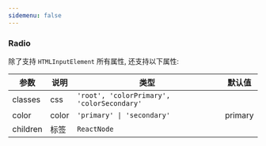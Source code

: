 ```yaml
---
sidemenu: false
---
```


### Radio

除了支持 `HTMLInputElement` 所有属性, 还支持以下属性:

| 参数	|说明	|类型	|默认值
| --- | --- | --- | ---
| classes | css | `'root', 'colorPrimary', 'colorSecondary'` |
| color | color | `'primary' \| 'secondary'` | primary
| children | 标签 | `ReactNode` |
